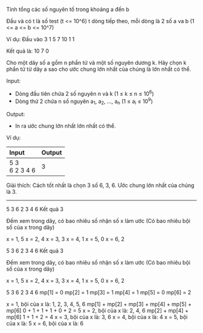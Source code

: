 Tính tổng các số nguyên tố 
trong khoảng a đến b

Đầu và có t là số test (t <= 10^6)
t dòng tiếp theo, mỗi dòng là 2 số a va b
(1 <= a <= b <= 10^7)

Ví dụ:
Đầu vào
3
1 5
7 10
1 1

Kết quả là:
10
7
0


Cho một dãy số a gồm n phần tử và một số nguyên dương k.
Hãy chọn k phần tử từ dãy a sao cho ước chung lớn nhất của chúng là lớn nhất có thể.

Input:

- Dòng đầu tiên chứa 2 số nguyên n và k (1 ≤ k ≤ n ≤ 10<sup>6</sup>)
- Dòng thứ 2 chứa n số nguyên a<sub>1</sub>, a<sub>2</sub>, ..., a<sub>n</sub> (1 ≤ a<sub>i</sub> ≤ 10<sup>9</sup>)

Output:

- In ra ước chung lớn nhất lớn nhất có thể.

Ví dụ:

| Input | Output |
|:-------|:--------|
| 5 3<br> 6 2 3 4 6 | 3 |

Giải thích: Cách tốt nhất là chọn 3 số 6, 3, 6. Ước chung lớn nhất của chúng là 3.

-------------------------------------------------

5 3
6 2 3 4 6
Kết quả
3

Đếm xem trong dãy,
có bao nhiêu số nhận số x làm ước
(Có bao nhiêu bội số của x trong dãy)

x = 1, 5
x = 2, 4
x = 3, 3
x = 4, 1
x = 5, 0
x = 6, 2




5 3
6 2 3 4 6
Kết quả
3

Đếm xem trong dãy,
có bao nhiêu số nhận số x làm ước
(Có bao nhiêu bội số của x trong dãy)

x = 1, 5
x = 2, 4
x = 3, 3
x = 4, 1
x = 5, 0
x = 6, 2

5 3
6 2 3 4 6
mp[1] = 0
mp[2] = 1
mp[3] = 1
mp[4] = 1
mp[5] = 0
mp[6] = 2

x = 1, bội của x là: 1, 2, 3, 4, 5, 6
mp[1] + mp[2] + mp[3] + mp[4] + mp[5] + mp[6]
0 + 1 + 1 + 1 + 0 + 2 = 5
x = 2, bội của x là: 2, 4, 6
mp[2] + mp[4] + mp[6]
1 + 1 + 2 = 4
x = 3, bội của x là: 3, 6
x = 4, bội của x là: 4
x = 5, bội của x là: 5
x = 6, bội của x là: 6
